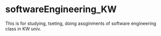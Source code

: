 # softwareEngineering_KW
This is for studying, tseting, doing assginments of software engineering class in KW univ.
